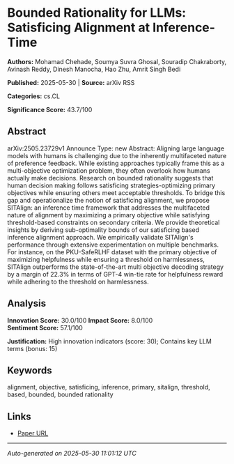 # Bounded Rationality for LLMs: Satisficing Alignment at Inference-Time

**Authors:** Mohamad Chehade, Soumya Suvra Ghosal, Souradip Chakraborty, Avinash Reddy, Dinesh Manocha, Hao Zhu, Amrit Singh Bedi

**Published:** 2025-05-30 | **Source:** arXiv RSS

**Categories:** cs.CL

**Significance Score:** 43.7/100

## Abstract

arXiv:2505.23729v1 Announce Type: new 
Abstract: Aligning large language models with humans is challenging due to the inherently multifaceted nature of preference feedback. While existing approaches typically frame this as a multi-objective optimization problem, they often overlook how humans actually make decisions. Research on bounded rationality suggests that human decision making follows satisficing strategies-optimizing primary objectives while ensuring others meet acceptable thresholds. To bridge this gap and operationalize the notion of satisficing alignment, we propose SITAlign: an inference time framework that addresses the multifaceted nature of alignment by maximizing a primary objective while satisfying threshold-based constraints on secondary criteria. We provide theoretical insights by deriving sub-optimality bounds of our satisficing based inference alignment approach. We empirically validate SITAlign's performance through extensive experimentation on multiple benchmarks. For instance, on the PKU-SafeRLHF dataset with the primary objective of maximizing helpfulness while ensuring a threshold on harmlessness, SITAlign outperforms the state-of-the-art multi objective decoding strategy by a margin of 22.3% in terms of GPT-4 win-tie rate for helpfulness reward while adhering to the threshold on harmlessness.

## Analysis

**Innovation Score:** 30.0/100
**Impact Score:** 8.0/100  
**Sentiment Score:** 57.1/100

**Justification:** High innovation indicators (score: 30); Contains key LLM terms (bonus: 15)

## Keywords

alignment, objective, satisficing, inference, primary, sitalign, threshold, based, bounded, bounded rationality

## Links

- [Paper URL](https://arxiv.org/abs/2505.23729)

---
*Auto-generated on 2025-05-30 11:01:12 UTC*
